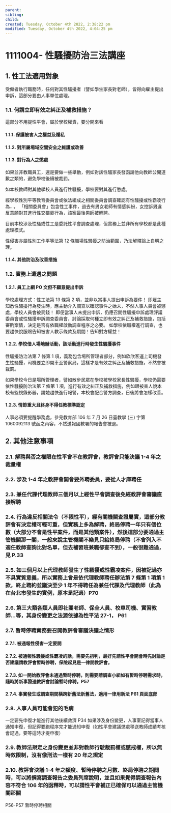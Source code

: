 ```yaml
---
parent: 
sibling: 
child: 
created: Tuesday, October 4th 2022, 2:38:22 pm
modified: Tuesday, October 4th 2022, 4:04:25 pm
---
```

# 1111004- 性騷擾防治三法講座

## 1. 性工法適用對象

受僱者執行職務時，任何對其性騷擾者（譬如學生家長對老師），皆得向雇主提出申訴，這部分要由人事單位處理。

### 1.1. 何謂立即有效之糾正及補救措施？
這部分不用提性平會，屬於學校權責，要分開來看
#### 1.1.1. 保護被害人之權益及隱私
#### 1.1.2. 對所屬場域空間安全之維護或改善
#### 1.1.3. 對行為人之懲處
如果並非教職員工，還是要做一些舉動，例如對該性騷家長發函請他向教師公開道歉之類的，避免學校後續被裁罰。

如本校教師對其他學校人員進行性騷擾，學校要對其進行懲處。

經學校性別平等教育委員會或依法組成之相關委員會調查確認有性騷擾或性霸凌行為…，
「相關委員會」包含性工事件，過去有男女老師有情感糾紛，女控訴男違反意願對其進行性交猥褻行為，該案最後男師被解聘。

目前本校涉及性騷或性工是委託性平會調查處理，但實務上並非所有學校都是此種處理模式。

性侵害亦屬性別工作平等法第 12 條職場性騷擾之防治範圍，乃法解釋論上自明之理。
#### 1.1.4. 其他防治及改善措施

### 1.2. 實務上遭遇之問題
#### 1.2.1. 員工上網 PO 文但不願意提出申訴
學校處理方式：性工法第 13 條第 2 項，並非以當事人提出申訴為要件！
即雇主知悉性騷擾行為發生時，應主動介入調查以確認事件之始末，不然人事人員會被懲處，學校人員會被罰錢！
即便當事人未提出申訴，仍應召開性騷擾申訴處理評議委員會或性騷擾申訴調查委員會，討論採取何種立即有效之糾正及補救措施，包括審酌案情，決定是否有依職權啟動調查程序之必要。
如學校依職權進行調查，也要趕快說服跟告知被害人教示條款及期間！告知對方權益！

#### 1.2.2. 學校借人場地辦活動，該活動進行時發生性騷擾事件
性騷擾防治法第 7 條第 1 項，義務包含場所管理者部分，例如欣欣客運上司機發生性騷擾，司機要立即開車至警察局，這樣才是有效之糾正及補救措施，不然會被裁罰。

如果學校今日是場所管理者，譬如散步民眾在學校被學校家長性騷擾，學校仍需要依性騷擾防治法第 7 條第 1 項，進行有效之糾正及補救措施，例如跟被害人說本校有監視錄影器，請她趕快進行報警，本校會配合警方調查，日後將會怎樣改善。

#### 1.2.3. 情節重大且終身不得任教標準認定
人事必須要提醒學務處，參見教育部 106 年 7 月 26 日臺教學 (三) 字第 1060092113 號函之內容，不然送報國教署的報告會被退。


## 2. 其他注意事項
### 2.1. 解聘與否之權限在性平會不在教評會，教評會只能決議 1-4 年之裁量權 
### 2.2. 涉及 1-4 年之教評會開會要外聘委員，要從人才庫聘任
### 2.3. 兼任代課代理教師三個月以上經性平會調查後免經教評會審議直接解聘
### 2.4. 行為違反相關法令（不限性平），經有關機關查證屬實，這部分教評會有決定權可輕可重，但實務上多為解聘，終局停聘一年只有個位數（大部分不會是性平案件，而是其他類案件），然後這部分要通過主管機關那一關，一般來說主管機關不樂見只給終局停聘（不會列入不適任教師查詢比對名單，但去補習班兼職卻查不到），一般很難通過，見 P.33
### 2.5. 如三個月以上代理教師發生了性騷擾或性霸凌案件，因被記過亦不具實質意義，所以實務上會是依代理教師聘任辦法第 7 條第 1 項第 1 款，終止聘約並議決至少 1 年不得聘任為兼任代課及代理教師（此為在台北市發生的實例，原本是記過）P70

### 2.6. 第三大類各類人員即社團老師、保全人員、校車司機、實習教師…等，其身份變更之法源依據為性平法 27-1， P61

### 2.7. 暫時停聘實務要召開教評會審議決議之情形
#### 2.7.1. 被通報性侵害一定要開
#### 2.7.2. 被通報性騷擾或性霸凌的話，需要先初判，最好先請性平會開會時先討論是否建議請教評會暫時停聘，保險起見是一律開教評會。
#### 2.7.3. 如一開始教評會未通過暫時停聘，則需要請調查小組如有暫時停聘需求時，隨時將新事證送教評會討論暫時停聘。P57
#### 2.7.4. 事實發生或調查期間橫跨新舊法新舊法，適用一律用新法 P61 頁面底部

### 2.8. 人事人員可能會犯的毛病 
一定要先申復才能進行其他後續救濟 P34
如果涉及身份變更，人事室記得當事人通知申復，但記得要跑程序完才能通知申復（如性平會建議懲處移送教師成績考核會記過，要等這時才提申復）

### 2.9. 教師法規定之身份變更並非對教師行駛裁罰權或懲戒權，所以無時效限制，沒有像刑法一樣有 20 年之規定

### 2.10. 教評會決議 1-4 年之額度、暫時停聘之月數、終局停聘之期間時，可以將撰寫調查報告之委員列席說明，並且如果覺得調查報告內容不符合 106 年的函釋時，可以請性平會補正已確保可以通過主管機關那關

P56-P57 暫時停聘相關